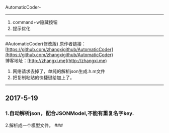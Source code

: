 AutomaticCoder-
___
1. command+w隐藏按钮
2. 提示优化
___
#AutomaticCoder(修改版)
原作者链接：[https://github.com/zhangxigithub/AutomaticCoder](https://github.com/zhangxigithub/AutomaticCoder)      
博客地址：[http://zhangxi.me](http://zhangxi.me)    

1. 网络请求去掉了，单纯的解析json生成.h.m文件
2. 把复制粘贴的快捷键给加上了。

---
## 2017-5-19 ##

### 1.自动解析json，配合JSONModel,不能有重复名字key.
2.解析成一个模型文件。 ###